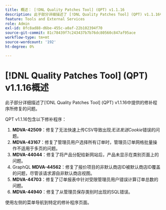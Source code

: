 ```yaml
---
title: 概述： [!DNL Quality Patches Tool] (QPT) v1.1.16
description: 此子部分详细描述了 [!DNL Quality Patches Tool] (QPT) v1.1.16中提供的修补程序所修复的问题。
feature: Tools and External Services
role: Admin
exl-id: 8fc8ad88-d6be-455c-a0af-22b102394f70
source-git-commit: 81c78439f7c243437b7b76dc80560c847af95ace
workflow-type: tm+mt
source-wordcount: '192'
ht-degree: 0%

---
```


# [!DNL Quality Patches Tool] (QPT) v1.1.16概述

此子部分详细描述了[!DNL Quality Patches Tool] (QPT) v1.1.16中提供的修补程序所修复的问题。

QPT v1.1.16包含以下修补程序：

1. **MDVA-42509**：修复了无法快速上传CSV导致出现&#x200B;*无法发送Cookie*&#x200B;错误的问题。
1. **MDVA-43167**：修复了管理员用户选择所有订单时，管理员订单网格批量操作不适用于多页的问题。
1. **MDVA-44044**：修复了将产品分配给新网站后，产品未显示在类别页面上的问题。
1. GraphQL **MDVA-44562**：修复了报价项目的非默认商店ID被默认商店ID覆盖的问题，尽管该请求源自非默认商店视图。
1. **MDVA-44703**：修复了订单报表中针对受限管理员用户错误计算订单总数的问题。
1. **MDVA-44940**：修复了从管理员保存类别时出现的SQL错误。

使用左侧的菜单导航到特定的修补程序页面。
